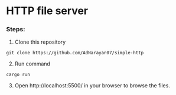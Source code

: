 # HTTP file server

### Steps:
1. Clone this repository
```
git clone https://github.com/AdNarayan07/simple-http
```
2. Run command
```
cargo run
```
3. Open http://localhost:5500/ in your browser to browse the files.